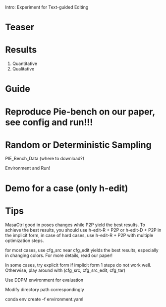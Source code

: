 

Intro: Experiment for Text-guided Editing

# Teaser


# Results
1. Quantitative 
2. Qualitative

# Guide


# Reproduce Pie-bench on our paper, see config and run!!!


# Random or Deterministic Sampling

PIE_Bench_Data (where to download?)

Environment and Run!

# Demo for a case (only h-edit)

# Tips

MasaCtrl good in poses changes while P2P yield the best results. To achieve the best results, you should use h-edit-R + P2P or h-edit-D + P2P in the implicit form, in case of hard cases, use  h-edit-R + P2P with multiple optimization steps.

for most cases, use cfg_src near cfg_edit yields the best results, especially in changing colors. For more details, read our paper!

In some cases, try explicit form if implicit form 1 steps do not work well. Otherwise, play around with (cfg_src, cfg_src_edit, cfg_tar)

Use DDPM environment for evaluation

Modify directory path correspondingly

conda env create -f environment.yaml